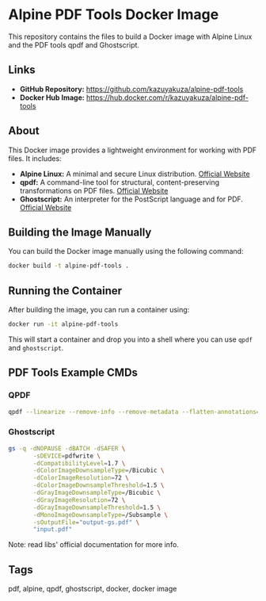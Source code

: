 # Alpine PDF Tools Docker Image

This repository contains the files to build a Docker image with Alpine Linux and the PDF tools qpdf and Ghostscript.

## Links

- **GitHub Repository:** <https://github.com/kazuyakuza/alpine-pdf-tools>
- **Docker Hub Image:** <https://hub.docker.com/r/kazuyakuza/alpine-pdf-tools>

## About

This Docker image provides a lightweight environment for working with PDF files. It includes:

- **Alpine Linux:** A minimal and secure Linux distribution. [Official Website](https://alpinelinux.org/)
- **qpdf:** A command-line tool for structural, content-preserving transformations on PDF files. [Official Website](https://qpdf.sourceforge.io/)
- **Ghostscript:** An interpreter for the PostScript language and for PDF. [Official Website](https://ghostscript.com/)

## Building the Image Manually

You can build the Docker image manually using the following command:

```bash
docker build -t alpine-pdf-tools .
```

## Running the Container

After building the image, you can run a container using:

```bash
docker run -it alpine-pdf-tools
```

This will start a container and drop you into a shell where you can use `qpdf` and `ghostscript`.

## PDF Tools Example CMDs

### QPDF

```bash
qpdf --linearize --remove-info --remove-metadata --flatten-annotations=all --optimize-images --empty --pages input.pdf -- output-qpdf.pdf
```

### Ghostscript

```bash
gs -q -dNOPAUSE -dBATCH -dSAFER \
       -sDEVICE=pdfwrite \
       -dCompatibilityLevel=1.7 \
       -dColorImageDownsampleType=/Bicubic \
       -dColorImageResolution=72 \
       -dColorImageDownsampleThreshold=1.5 \
       -dGrayImageDownsampleType=/Bicubic \
       -dGrayImageResolution=72 \
       -dGrayImageDownsampleThreshold=1.5 \
       -dMonoImageDownsampleType=/Subsample \
       -sOutputFile="output-gs.pdf" \
       "input.pdf"
```

Note: read libs' official documentation for more info.

## Tags

pdf, alpine, qpdf, ghostscript, docker, docker image
